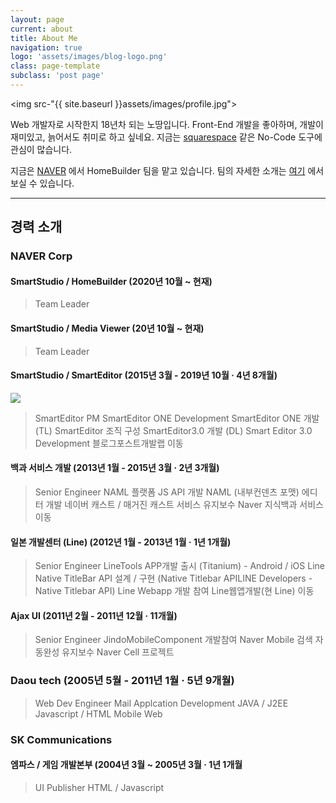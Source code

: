 ```yaml
---
layout: page
current: about
title: About Me
navigation: true
logo: 'assets/images/blog-logo.png'
class: page-template
subclass: 'post page'
---
```


<img src-"{{ site.baseurl }}assets/images/profile.jpg">

Web 개발자로 시작한지 18년차 되는 노땅입니다.
Front-End 개발을 좋아하며, 개발이 재미있고, 늙어서도 취미로 하고 싶네요.
지금는 [squarespace](https://www.squarespace.com/) 같은 No-Code 도구에 관심이 많습니다.

지금은 [NAVER](http://navercorp.com) 에서 HomeBuilder 팀을 맡고 있습니다.
팀의 자세한 소개는 [여기](https://naver-career.gitbook.io/kr/service/etech#homebuilder) 에서 보실 수 있습니다.

*** 

## 경력 소개

### NAVER Corp
#### SmartStudio / HomeBuilder (2020년 10월 ~ 현재)
> Team Leader

#### SmartStudio / Media Viewer (20년 10월 ~ 현재)
> Team Leader


#### SmartStudio / SmartEditor (2015년 3월 - 2019년 10월 · 4년 8개월)

<img class="thumbnail__image" src="https://media-exp1.licdn.com/dms/image/sync/C5627AQGXr7HIe8sYSw/articleshare-shrink_160/0/1652174687059?e=1653793200&v=beta&t=ecf9jgQbUz6ZIUsoG2j_KwSvNCDC47iQF_SFG3Lehc0">

> SmartEditor PM
> SmartEditor ONE Development
> SmartEditor ONE 개발 (TL)
> SmartEditor 조직 구성
> SmartEditor3.0 개발 (DL)
> Smart Editor 3.0 Development
> 블로그포스트개발랩 이동

#### 백과 서비스 개발 (2013년 1월 - 2015년 3월 · 2년 3개월)
> Senior Engineer
> NAML 플랫폼 JS API 개발
> NAML (내부컨덴츠 포맷) 에디터 개발
> 네이버 캐스트 / 매거진 캐스트 서비스 유지보수
> Naver 지식백과 서비스 이동

#### 일본 개발센터 (Line) (2012년 1월 - 2013년 1월 · 1년 1개월)
> Senior Engineer
> LineTools APP개발 출시 (Titanium) - Android / iOS
> Line Native TitleBar API 설계 / 구현 (Native Titlebar APILINE Developers - Native Titlebar API)
> Line Webapp 개발 참여
> Line웹앱개발(현 Line) 이동

#### Ajax UI (2011년 2월 - 2011년 12월 · 11개월)
> Senior Engineer 
> JindoMobileComponent 개발참여
> Naver Mobile 검색 자동완성 유지보수
> Naver Cell 프로젝트

### Daou tech (2005년 5월 - 2011년 1월 · 5년 9개월)
> Web Dev Engineer
> Mail Applcation Development
> JAVA / J2EE
> Javascript / HTML
> Mobile Web


### SK Communications
#### 엠파스 / 게임 개발본부 (2004년 3월 ~ 2005년 3월 · 1년 1개월
> UI Publisher
> HTML / Javascript

